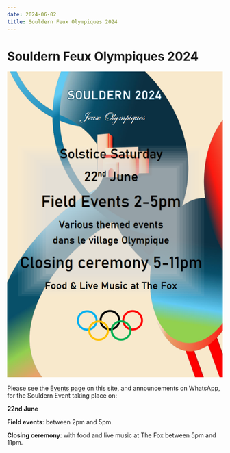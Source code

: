 ```yaml
---
date: 2024-06-02
title: Souldern Feux Olympiques 2024
---
```


# Souldern Feux Olympiques 2024

![poster](/home/events/feux-olympiques-2024/feux-olypiques-poster.png)

Please see the [Events page](/home/events/feux-olympiques-2024/) on
this site, and announcements on WhatsApp, for the Souldern Event taking place on:

**22nd June**

**Field events**:  between 2pm and 5pm.

**Closing ceremony**: with food and live music at The Fox between 5pm and 11pm.


